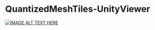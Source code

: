 # QuantizedMeshTiles-UnityViewer
[![IMAGE ALT TEXT HERE](https://img.youtube.com/vi/https://youtu.be/HOEg1Yd8JQ0/0.jpg)](https://www.youtube.com/watch?v=https://youtu.be/HOEg1Yd8JQ0)
